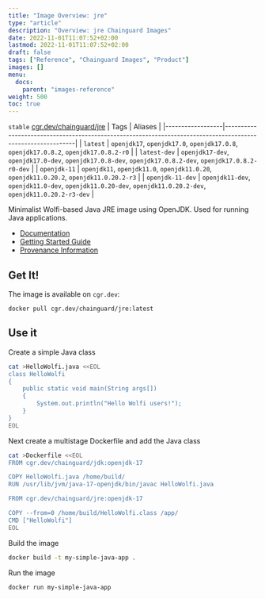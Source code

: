 ```yaml
---
title: "Image Overview: jre"
type: "article"
description: "Overview: jre Chainguard Images"
date: 2022-11-01T11:07:52+02:00
lastmod: 2022-11-01T11:07:52+02:00
draft: false
tags: ["Reference", "Chainguard Images", "Product"]
images: []
menu:
  docs:
    parent: "images-reference"
weight: 500
toc: true
---
```


`stable` [cgr.dev/chainguard/jre](https://github.com/chainguard-images/images/tree/main/images/jre)
| Tags             | Aliases                                                                                                     |
|------------------|-------------------------------------------------------------------------------------------------------------|
| `latest`         | `openjdk17`, `openjdk17.0`, `openjdk17.0.8`, `openjdk17.0.8.2`, `openjdk17.0.8.2-r0`                        |
| `latest-dev`     | `openjdk17-dev`, `openjdk17.0-dev`, `openjdk17.0.8-dev`, `openjdk17.0.8.2-dev`, `openjdk17.0.8.2-r0-dev`    |
| `openjdk-11`     | `openjdk11`, `openjdk11.0`, `openjdk11.0.20`, `openjdk11.0.20.2`, `openjdk11.0.20.2-r3`                     |
| `openjdk-11-dev` | `openjdk11-dev`, `openjdk11.0-dev`, `openjdk11.0.20-dev`, `openjdk11.0.20.2-dev`, `openjdk11.0.20.2-r3-dev` |



Minimalist Wolfi-based Java JRE image using OpenJDK.  Used for running Java applications.

- [Documentation](https://edu.chainguard.dev/chainguard/chainguard-images/reference/jre)
- [Getting Started Guide](https://edu.chainguard.dev/chainguard/chainguard-images/reference/jre/overview/#use-it)
- [Provenance Information](https://edu.chainguard.dev/chainguard/chainguard-images/reference/jre/provenance_info/)

## Get It!

The image is available on `cgr.dev`:

```
docker pull cgr.dev/chainguard/jre:latest
```
## Use it

Create a simple Java class

```sh
cat >HelloWolfi.java <<EOL
class HelloWolfi
{
    public static void main(String args[])
    {
        System.out.println("Hello Wolfi users!");
    }
}
EOL
```

Next create a multistage Dockerfile and add the Java class

```sh
cat >Dockerfile <<EOL
FROM cgr.dev/chainguard/jdk:openjdk-17

COPY HelloWolfi.java /home/build/
RUN /usr/lib/jvm/java-17-openjdk/bin/javac HelloWolfi.java

FROM cgr.dev/chainguard/jre:openjdk-17

COPY --from=0 /home/build/HelloWolfi.class /app/
CMD ["HelloWolfi"]
EOL
```

Build the image

```sh
docker build -t my-simple-java-app .
```

Run the image
```sh
docker run my-simple-java-app
```

